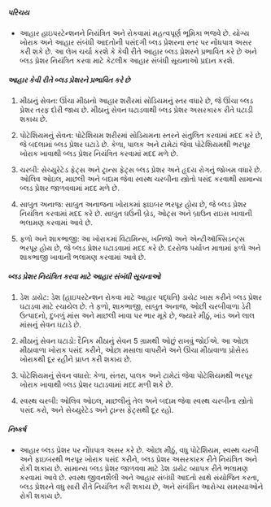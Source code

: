 ##### પરિચય
* આહાર હાઇપરટેન્શનને નિયંત્રિત અને રોકવામાં મહત્વપૂર્ણ ભૂમિકા ભજવે છે. યોગ્ય ખોરાક અને આહાર સંબંધી આદતોની પસંદગી બ્લડ પ્રેશરના સ્તર પર નોંધપાત્ર અસર કરી શકે છે. આ લેખ ચર્ચા કરશે કે કેવી રીતે આહાર બ્લડ પ્રેશરને પ્રભાવિત કરે છે અને બ્લડ પ્રેશર નિયંત્રિત કરવા માટે કેટલીક આહાર સંબંધી સૂચનાઓ પ્રદાન કરશે.

##### આહાર કેવી રીતે બ્લડ પ્રેશરને પ્રભાવિત કરે છે
1. મીઠાનું સેવન: ઊંચા મીઠાનો આહાર શરીરમાં સોડિયમનું સ્તર વધારે છે, જે ઊંચા બ્લડ પ્રેશર તરફ દોરી જાય છે. મીઠાનું સેવન ઘટાડવાથી બ્લડ પ્રેશર અસરકારક રીતે ઘટાડી શકાય છે.

2. પોટેશિયમનું સેવન: પોટેશિયમ શરીરમાં સોડિયમના સ્તરને સંતુલિત કરવામાં મદદ કરે છે, જે બદલામાં બ્લડ પ્રેશર ઘટાડે છે. કેળા, પાલક અને ટામેટાં જેવા પોટેશિયમથી ભરપૂર ખોરાક ખાવાથી બ્લડ પ્રેશર નિયંત્રિત કરવામાં મદદ મળે છે.

3. ચરબી: સેચ્યુરેટેડ ફેટ્સ અને ટ્રાન્સ ફેટ્સ બ્લડ પ્રેશર અને હૃદય રોગનું જોખમ વધારે છે. ઓલિવ ઓઇલ, માછલી અને બદામ જેવા સ્વસ્થ ચરબીના સ્ત્રોતો પસંદ કરવાથી સામાન્ય બ્લડ પ્રેશર જાળવવામાં મદદ મળે છે.

4. સાબુત અનાજ: સાબુત અનાજના ખોરાકમાં ફાઇબર ભરપૂર હોય છે, જે બ્લડ પ્રેશર નિયંત્રિત કરવામાં મદદ કરે છે. સાબુત ઘઉંની બ્રેડ, ઓટ્સ અને બ્રાઉન રાઇસ ખાવાની ભલામણ કરવામાં આવે છે.

5. ફળો અને શાકભાજી: આ ખોરાકમાં વિટામિન્સ, ખનિજો અને એન્ટીઑક્સિડન્ટ્સ ભરપૂર હોય છે, જે બ્લડ પ્રેશર ઘટાડવામાં મદદ કરે છે. દરરોજ પર્યાપ્ત માત્રામાં ફળો અને શાકભાજી ખાવાની ભલામણ કરવામાં આવે છે.

##### બ્લડ પ્રેશર નિયંત્રિત કરવા માટે આહાર સંબંધી સૂચનાઓ
1. ડેશ ડાયેટ: ડેશ (હાઇપરટેન્શન રોકવા માટે આહાર પદ્ધતિ) ડાયેટ ખાસ કરીને બ્લડ પ્રેશર ઘટાડવા માટે રચાયેલ છે. તે ફળો, શાકભાજી, સાબુત અનાજ, ઓછી ચરબીવાળા ડેરી ઉત્પાદનો, દુબળું માંસ અને માછલી ખાવા પર ભાર મૂકે છે, જ્યારે મીઠું, ખાંડ અને લાલ માંસનું સેવન ઘટાડે છે.

2. મીઠાનું સેવન ઘટાડો: દૈનિક મીઠાનું સેવન 5 ગ્રામથી ઓછું રાખવું જોઈએ. આ ઓછા મીઠાવાળા ખોરાક પસંદ કરીને, ઓછા મસાલા વાપરીને અને ઊંચા મીઠાવાળા પ્રોસેસ્ડ ખોરાકથી દૂર રહીને પ્રાપ્ત કરી શકાય છે.

3. પોટેશિયમનું સેવન વધારો: કેળા, સંતરા, પાલક અને ટામેટાં જેવા પોટેશિયમથી ભરપૂર ખોરાક ખાવાથી બ્લડ પ્રેશર ઘટાડવામાં મદદ મળી શકે છે.

4. સ્વસ્થ ચરબી: ઓલિવ ઓઇલ, માછલીનું તેલ અને બદામ જેવા સ્વસ્થ ચરબીના સ્ત્રોતો પસંદ કરો, અને સેચ્યુરેટેડ અને ટ્રાન્સ ફેટ્સથી દૂર રહો.

##### નિષ્કર્ષ
* આહાર બ્લડ પ્રેશર પર નોંધપાત્ર અસર કરે છે. ઓછા મીઠું, વધુ પોટેશિયમ, સ્વસ્થ ચરબી અને ફાઇબરથી ભરપૂર ખોરાક પસંદ કરીને, બ્લડ પ્રેશર અસરકારક રીતે નિયંત્રિત અને રોકી શકાય છે. સામાન્ય બ્લડ પ્રેશર જાળવવા માટે ડેશ ડાયેટ વ્યાપક રીતે ભલામણ કરવામાં આવે છે. સ્વસ્થ જીવનશૈલી અને આહાર સંબંધી આદતો સાથે સંયોજિત કરતા, બ્લડ પ્રેશરને વધુ સારી રીતે નિયંત્રિત કરી શકાય છે, અને સંબંધિત આરોગ્ય સમસ્યાઓને રોકી શકાય છે.